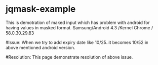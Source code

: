 # jqmask-example
This is demotration of maked input which has problem with android for having values in masked format.
Samsung/Android 4.3 /Kernel	Chrome / 58.0.30.29.83

#Issue:
When we try to add expiry date like 10/25..it becomes 10/52 in above mentioned android version.

#Resolution:
This page demonstrate resolution of above issue.


